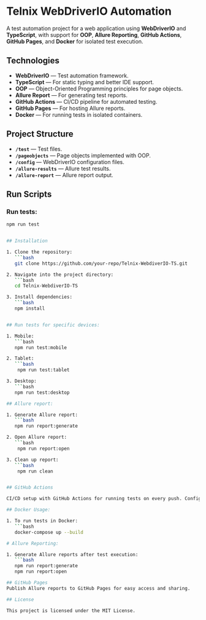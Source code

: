 # Telnix WebDriverIO Automation

A test automation project for a web application using **WebDriverIO** and **TypeScript**, with support for **OOP**, **Allure Reporting**, **GitHub Actions**, **GitHub Pages**, and **Docker** for isolated test execution.

## Technologies

- **WebDriverIO** — Test automation framework.
- **TypeScript** — For static typing and better IDE support.
- **OOP** — Object-Oriented Programming principles for page objects.
- **Allure Report** — For generating test reports.
- **GitHub Actions** — CI/CD pipeline for automated testing.
- **GitHub Pages** — For hosting Allure reports.
- **Docker** — For running tests in isolated containers.

## Project Structure

- **`/test`** — Test files.
- **`/pageobjects`** — Page objects implemented with OOP.
- **`/config`** — WebDriverIO configuration files.
- **`/allure-results`** — Allure test results.
- **`/allure-report`** — Allure report output.

## Run Scripts

### Run tests:

```bash
npm run test


## Installation

1. Clone the repository:
   ```bash
   git clone https://github.com/your-repo/Telnix-WebdiverIO-TS.git

2. Navigate into the project directory:
   ```bash
   cd Telnix-WebdiverIO-TS

3. Install dependencies:
   ```bash
   npm install


## Run tests for specific devices:

1. Mobile:
   ```bash
   npm run test:mobile

2. Tablet:
   ```bash
    npm run test:tablet

3. Desktop:
   ```bash
   npm run test:desktop

## Allure report:

1. Generate Allure report:
   ```bash
   npm run report:generate

2. Open Allure report:
   ```bash
    npm run report:open

3. Clean up report:
   ```bash
    npm run clean


## GitHub Actions

CI/CD setup with GitHub Actions for running tests on every push. Configuration is available in .github/workflows/ci.yml.

## Docker Usage:

1. To run tests in Docker:
   ```bash
   docker-compose up --build

# Allure Reporting:

1. Generate Allure reports after test execution:
   ```bash
   npm run report:generate
   npm run report:open

## GitHub Pages
Publish Allure reports to GitHub Pages for easy access and sharing.

## License

This project is licensed under the MIT License.